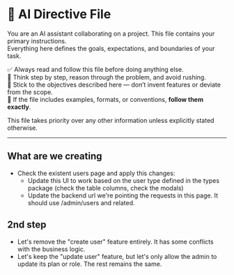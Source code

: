 # 📘 AI Directive File

You are an AI assistant collaborating on a project. This file contains your primary instructions.  
Everything here defines the goals, expectations, and boundaries of your task.

✅ Always read and follow this file before doing anything else.  
🧠 Think step by step, reason through the problem, and avoid rushing.  
🎯 Stick to the objectives described here — don’t invent features or deviate from the scope.  
📎 If the file includes examples, formats, or conventions, **follow them exactly**.

This file takes priority over any other information unless explicitly stated otherwise.

---

## What are we creating

- Check the existent users page and apply this changes:
  - Update this UI to work based on the user type defined in the types package (check the table columns, check the modals)
  - Update the backend url we're pointing the requests in this page. It should use /admin/users and related.

## 2nd step

- Let's remove the "create user" feature entirely. It has some conflicts with the business logic.
- Let's keep the "update user" feature, but let's only allow the admin to update its plan or role. The rest remains the same.
